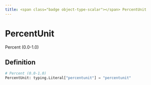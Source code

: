 ```yaml
---
title: <span class="badge object-type-scalar"></span> PercentUnit
---
```

# <span class="badge object-type-scalar"></span> PercentUnit

Percent (0.0-1.0)

## Definition

```python
# Percent (0.0-1.0)
PercentUnit: typing.Literal["percentunit"] = "percentunit"
```
